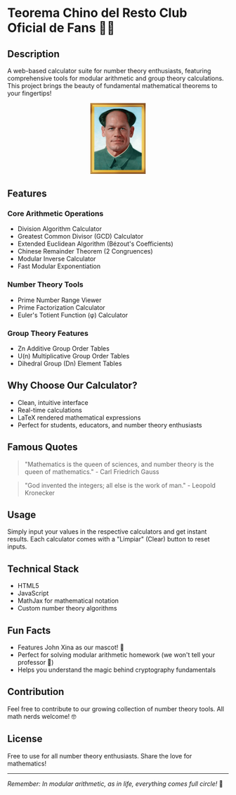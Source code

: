 ﻿# Teorema Chino del Resto Club Oficial de Fans 🧮✨

## Description
A web-based calculator suite for number theory enthusiasts, featuring comprehensive tools for modular arithmetic and group theory calculations. This project brings the beauty of fundamental mathematical theorems to your fingertips!

<div style="text-align: center;">
    <img src="./assets/john_xina.webp" alt="John Xina" style="width: 25%; height: auto;">
</div>

## Features

### Core Arithmetic Operations
- Division Algorithm Calculator
- Greatest Common Divisor (GCD) Calculator
- Extended Euclidean Algorithm (Bézout's Coefficients)
- Chinese Remainder Theorem (2 Congruences)
- Modular Inverse Calculator
- Fast Modular Exponentiation

### Number Theory Tools
- Prime Number Range Viewer
- Prime Factorization Calculator
- Euler's Totient Function (φ) Calculator

### Group Theory Features
- Zn Additive Group Order Tables
- U(n) Multiplicative Group Order Tables
- Dihedral Group (Dn) Element Tables

## Why Choose Our Calculator?
- Clean, intuitive interface
- Real-time calculations
- LaTeX rendered mathematical expressions
- Perfect for students, educators, and number theory enthusiasts

## Famous Quotes
> "Mathematics is the queen of sciences, and number theory is the queen of mathematics." - Carl Friedrich Gauss

> "God invented the integers; all else is the work of man." - Leopold Kronecker

## Usage
Simply input your values in the respective calculators and get instant results. Each calculator comes with a "Limpiar" (Clear) button to reset inputs.

## Technical Stack
- HTML5
- JavaScript
- MathJax for mathematical notation
- Custom number theory algorithms

## Fun Facts
- Features John Xina as our mascot! 💪
- Perfect for solving modular arithmetic homework (we won't tell your professor 🤫)
- Helps you understand the magic behind cryptography fundamentals

## Contribution
Feel free to contribute to our growing collection of number theory tools. All math nerds welcome! 🤓

## License
Free to use for all number theory enthusiasts. Share the love for mathematics!

---
*Remember: In modular arithmetic, as in life, everything comes full circle!* 🔄
